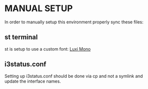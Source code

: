 # MANUAL SETUP

In order to manually setup this environment properly sync these files:

## st terminal
st is setup to use a custom font: [Luxi Mono](https://fontsquirrel.com/fonts/Luxi-Mono)

## i3status.conf
Setting up i3status.conf should be done via cp and not a symlink and update the interface names.


